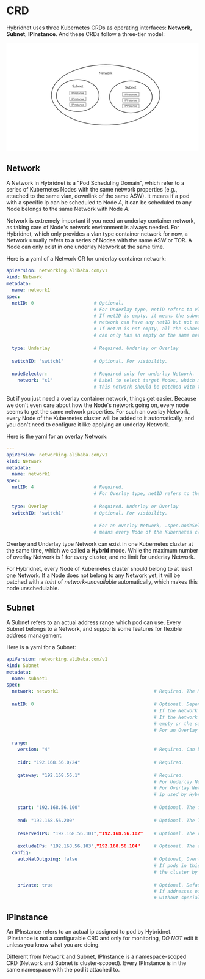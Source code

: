 # CRD

Hybridnet uses three Kubernetes CRDs as operating interfaces: **Network**, **Subnet**, **IPInstance**. And these CRDs follow
a three-tier model:

![crd-model](images/crd-model.jpeg)

## Network

A Network in Hybridnet is a "Pod Scheduling Domain", which refer to a series of Kubernetes Nodes with the same network
properties (e.g., attached to the same vlan, downlink of the same ASW). It means if a pod with a specific ip can be
scheduled to Node *A*, it can be scheduled to any Node belongs to the same Network with Node *A*.

Network is extremely important if you need an underlay container network, as taking care of Node's network environment
is always needed. For Hybridnet, which only provides a vlan type container network for now, a Network usually refers to a
series of Nodes with the same ASW or TOR. A Node can only exist in one underlay Network at the same time.

Here is a yaml of a Network CR for underlay container network:

```yaml
apiVersion: networking.alibaba.com/v1
kind: Network
metadata:
  name: network1
spec:
  netID: 0                      # Optional.
                                # For Underlay type, netID refers to vlan id and can be empty.
                                # If netID is empty, it means the subnets belong to this 
                                # network can have any netID but not empty. 
                                # If netID is not empty, all the subnets belong to this network
                                # can only has an empty or the same netID. 
                                
  type: Underlay                # Required. Underlay or Overlay
  
  switchID: "switch1"           # Optional. For visibility.
  
  nodeSelector:                 # Required only for underlay Network.
    network: "s1"               # Label to select target Nodes, which means every node blongs to 
                                # this network should be patched with this label.
```

But if you just need a overlay container network, things get easier. Because we don't even care about how the Node's
network going on, every node seems to get the same network properties. For such an overlay Network, every Node of the
Kubernetes cluster will be added to it automatically, and you don't need to configure it like applying an underlay
Network.

Here is the yaml for an overlay Network:

```yaml
---
apiVersion: networking.alibaba.com/v1
kind: Network
metadata:
  name: network1
spec:
  netID: 4                      # Required. 
                                # For Overlay type, netID refers to the tunnel id which used by vxlan
                                
  type: Overlay                 # Required. Underlay or Overlay
  switchID: "switch1"           # Optional. For visibility.
  
                                # For an overlay Network, .spec.nodeSelector need not to be set, which
                                # means every Node of the Kubernetes cluster will be added to it automatically.
```

Overlay and Underlay type Network can exist in one Kubernetes cluster at the same time, which we called a **Hybrid** mode.
While the maximum number of overlay Network is 1 for every cluster, and no limit for underlay Network.  

For Hybridnet, every Node of Kubernetes cluster should belong to at least one Network. If a Node does not belong to any
Network yet, it will be patched with a *taint* of *network-unavailable* automatically, which makes this node unschedulable.

## Subnet

A Subnet refers to an actual address range which pod can use. Every Subnet belongs to a Network, and supports some
features for flexible address management.

Here is a yaml for a Subnet:

```yaml
apiVersion: networking.alibaba.com/v1
kind: Subnet            
metadata:
  name: subnet1                 
spec:
  network: network1                                   # Required. The Network which this Subnet belongs to.
                               
  netID: 0                                            # Optional. Depends on the Network's configuration.
                                                      # If the Network's netID is emply, it should not be empty.
                                                      # If the Network's netID is not empty, it can only be
                                                      # empty or the same netID of Network.
                                                      # For an Overlay Network, this field must be empty.
                                                      
  range:
    version: "4"                                      # Required. Can be "4" or "6", for ipv4 or ipv6.
    
    cidr: "192.168.56.0/24"                           # Required.
    
    gateway: "192.168.56.1"                           # Required. 
                                                      # For Underlay Network, it refers to ASW gateway ip. 
                                                      # For Overlay Network, it refers to a virtual gateway 
                                                      # ip used by Hybridnet.
                                
    start: "192.168.56.100"                           # Optional. The first usable ip of cidr.
    
    end: "192.168.56.200"                             # Optional. The last usable ip of cidr.
    
    reservedIPs: "192.168.56.101","192.168.56.102"    # Optional. The reserved ips for later assignment.
    
    excludeIPs: "192.168.56.103","192.168.56.104"     # Optional. The exclued ips for unusable. 
  config:
    autoNatOutgoing: false                            # Optional, Overlay Network only, Default is true. 
                                                      # If pods in this sunbet can access to addresses outside 
                                                      # the cluster by NAT.
    
    private: true                                     # Optional. Default is false.
                                                      # If addresses of the subnet can be allocated to pod
                                                      # without special assignment.
```

## IPInstance

An IPInstance refers to an actual ip assigned to pod by Hybridnet. IPInstance is not a configurable CRD and only for
monitoring, *DO NOT* edit it unless you know what you are doing.

Different from Network and Subnet, IPInstance is a namespace-scoped CRD (Network and Subnet is cluster-scoped).
Every IPInstance is in the same namespace with the pod it attached to.

